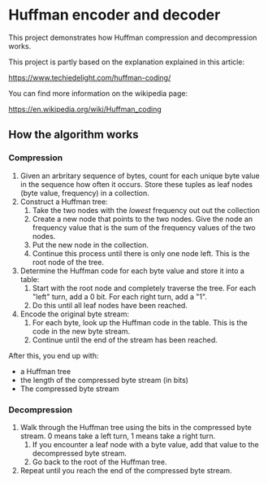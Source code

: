 # Huffman encoder and decoder

This project demonstrates how Huffman compression and decompression works.

This project is partly based on the explanation explained in this article:

https://www.techiedelight.com/huffman-coding/

You can find more information on the wikipedia page:

https://en.wikipedia.org/wiki/Huffman_coding



## How the algorithm works

### Compression

1. Given an arbritary sequence of bytes, count for each unique byte value in the sequence how often it occurs. Store these tuples as leaf nodes (byte value, frequency) in a collection.
2. Construct a Huffman tree:
   1. Take the two nodes with the *lowest* frequency out out the collection
   2. Create a new node that points to the two nodes. Give the node an frequency value that is the sum of the frequency values of the two nodes.
   3. Put the new node in the collection.
   4. Continue this process until there is only one node left. This is the root node of the tree.
3. Determine the Huffman code for each byte value and store it into a table:
   1. Start with the root node and completely traverse the tree. For each "left" turn, add a 0 bit. For each right turn, add a "1".
   2. Do this until all leaf nodes have been reached.
4. Encode the original byte stream:
   1. For each byte, look up the Huffman code in the table. This is the code in the new byte stream.
   2. Continue until the end of the stream has been reached.

After this, you end up with:

- a Huffman tree
- the length of the compressed byte stream (in bits)
- The compressed byte stream

### Decompression
1. Walk through the Huffman tree using the bits in the compressed byte stream. 0 means take a left turn, 1 means take a right turn.
    1. If you encounter a leaf node with a byte value, add that value to the decompressed byte stream.
    2. Go back to the root of the Huffman tree.
2. Repeat until you reach the end of the compressed byte stream.   
